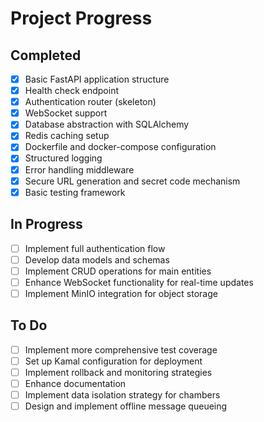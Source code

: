 # Project Progress

## Completed
- [x] Basic FastAPI application structure
- [x] Health check endpoint
- [x] Authentication router (skeleton)
- [x] WebSocket support
- [x] Database abstraction with SQLAlchemy
- [x] Redis caching setup
- [x] Dockerfile and docker-compose configuration
- [x] Structured logging
- [x] Error handling middleware
- [x] Secure URL generation and secret code mechanism
- [x] Basic testing framework

## In Progress
- [ ] Implement full authentication flow
- [ ] Develop data models and schemas
- [ ] Implement CRUD operations for main entities
- [ ] Enhance WebSocket functionality for real-time updates
- [ ] Implement MinIO integration for object storage

## To Do
- [ ] Implement more comprehensive test coverage
- [ ] Set up Kamal configuration for deployment
- [ ] Implement rollback and monitoring strategies
- [ ] Enhance documentation
- [ ] Implement data isolation strategy for chambers
- [ ] Design and implement offline message queueing